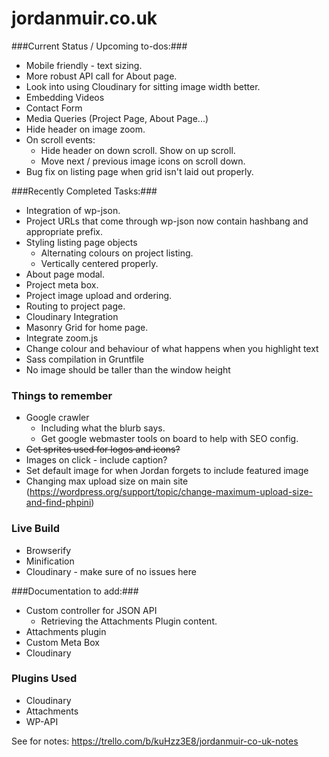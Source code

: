 # jordanmuir.co.uk #

###Current Status / Upcoming to-dos:###

* Mobile friendly - text sizing.
* More robust API call for About page.
* Look into using Cloudinary for sitting image width better.
* Embedding Videos
* Contact Form
* Media Queries (Project Page, About Page...)
* Hide header on image zoom.
* On scroll events:
    * Hide header on down scroll. Show on up scroll.
    * Move next / previous image icons on scroll down.
* Bug fix on listing page when grid isn't laid out properly.

###Recently Completed Tasks:###

* Integration of wp-json.
* Project URLs that come through wp-json now contain hashbang and appropriate prefix.
* Styling listing page objects
  * Alternating colours on project listing.
  * Vertically centered properly.
* About page modal.
* Project meta box.
* Project image upload and ordering.
* Routing to project page.
* Cloudinary Integration
* Masonry Grid for home page.
* Integrate zoom.js
* Change colour and behaviour of what happens when you highlight text
* Sass compilation in Gruntfile
* No image should be taller than the window height

### Things to remember ###
* Google crawler
    * Including what the blurb says.
    * Get google webmaster tools on board to help with SEO config.
* ~~Get sprites used for logos and icons?~~
* Images on click - include caption?
* Set default image for when Jordan forgets to include featured image
* Changing max upload size on main site (https://wordpress.org/support/topic/change-maximum-upload-size-and-find-phpini)

### Live Build ###
* Browserify
* Minification
* Cloudinary - make sure of no issues here


###Documentation to add:###

* Custom controller for JSON API
    * Retrieving the Attachments Plugin content.
* Attachments plugin
* Custom Meta Box
* Cloudinary

### Plugins Used ###
* Cloudinary
* Attachments
* WP-API

See for notes: https://trello.com/b/kuHzz3E8/jordanmuir-co-uk-notes
